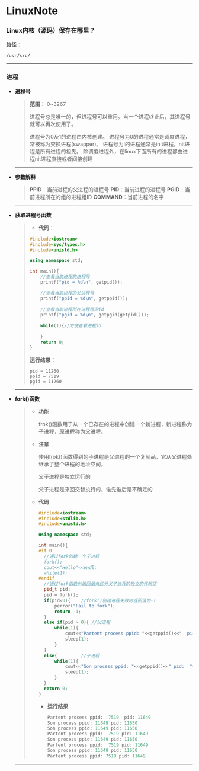 # LinuxNote





### Linux内核（源码）保存在哪里？

路径：

```shell
/usr/src/
```

----

### 进程

- **进程号**

  > **范围：** 0~3267
  >
  > 进程号总是唯一的，但进程号可以重用。当一个进程终止后，其进程号就可以再次使用了。
  >
  > 进程号为0及1的进程由内核创建。
  > 进程号为0的进程通常是调度进程，常被称为交换进程(swapper)。
  > 进程号为l的进程通常是init进程，nit进程是所有进程的祖先。
  > 除调度进程外，在linux下面所有的进程都由进程nit进程直接或者间接创建

  ----

- **参数解释**

  > **PPID**：当前进程的父进程的进程号
  > **PID**：当前进程的进程号
  > **PGID**：当前进程所在的组的进程组ID
  > **COMMAND**：当前进程的名字

  ----

- **获取进程号函数**

  > - **代码：**
  >
  > ```c++
  > #include<iostream>
  > #include<sys/types.h>
  > #include<unistd.h>
  > 
  > using namespace std;
  > 
  > int main(){
  >     //查看当前进程的进程号
  > 	printf("pid = %d\n", getpid());
  > 
  > 	//查看当前进程的父进程号
  > 	printf("ppid = %d\n", getppid());
  > 
  > 	//查看当前进程所在进程组的id
  > 	printf("pgid = %d\n", getpgid(getpid()));
  >     
  > 	while(1){//方便查看进程id
  > 	
  > 	}
  > 	return 0;
  > }
  > ```
  >
  > **运行结果：**
  >
  > ```shell
  > pid = 11260
  > ppid = 7519
  > pgid = 11260
  > ```

  ---

- **fork()函数**

  > - **功能**
  >
  >   frok()函数用于从一个已存在的进程中创建一个新进程，新进程称为子进程，原进程称为父进程。
  >
  > - **注意**
  >
  >   使用frok()函数得到的子进程是父进程的一个复制品，它从父进程处继承了整个进程的地址空间。
  >
  >   父子进程是独立运行的
  >
  >   父子进程是来回交替执行的，谁先谁后是不确定的
  >
  > - **代码**
  >
  >   ```c++
  >   #include<iostream>
  >   #include<stdlib.h>
  >   #include<unistd.h>
  >   
  >   using namespace std;
  >   
  >   int main(){
  >   #if 0
  >   	//通过fork创建一个子进程
  >   	fork();
  >   	cout<<"Hello"<<endl;
  >   	while(1);
  >   #endif
  >   	//通过fork函数的返回值来区分父子进程的独立的代码区
  >   	pid_t pid;
  >   	pid = fork();
  >   	if(pid<0){	  //fork()创建进程失败时返回值为-1
  >   		perror("Fail to fork");
  >   		return -1;
  >   	}
  >   	else if(pid > 0){ //父进程
  >   		while(1){
  >   			cout<<"Partent process ppid: "<<getppid()<<"  pid: "<<getpid()<<endl;
  >   			sleep(1);
  >   		}
  >   	}
  >   	else{		  //子进程
  >   		while(1){
  >   			cout<<"Son process ppid: "<<getppid()<<" pid:  "<<getpid()<<endl;
  >   			sleep(1);
  >   		}
  >   	}
  >   	return 0;
  >   }
  >   ```
  >
  >   - **运行结果**
  >
  >     ```c++
  >     Partent process ppid:  7519  pid: 11649
  >     Son process ppid: 11649 pid: 11650
  >     Son process ppid: 11649 pid: 11650
  >     Partent process ppid:  7519 pid: 11649
  >     Son process ppid: 11649 pid: 11650
  >     Partent process ppid:  7519 pid: 11649
  >     Son process ppid: 11649 pid: 11650
  >     Partent process ppid: 7519 pid: 11649
  >     ```
  >
  >     

  ----

  

